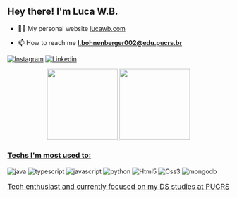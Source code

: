 <div align="start">
  <h2>Hey there! I'm Luca W.B.</h2>
</div>

- 👨‍💻 My personal website [lucawb.com](https://www.lucawb.com/)

- 📫 How to reach me **l.bohnenberger002@edu.pucrs.br**

 [![Instagram](https://img.shields.io/badge/Instagram-E4405F?style=for-the-badge&logo=instagram&logoColor=white)](https://www.instagram.com/the_bohnenberger?igsh=bTk0cnVkZ2ZwbXho)
  [![Linkedin](https://img.shields.io/badge/LinkedIn-0077B5?style=for-the-badge&logo=linkedin&logoColor=white)](https://www.linkedin.com/in/luca-wolffenb%C3%BCttel-bohnenberger-786016318?utm_source=share&utm_campaign=share_via&utm_content=profile&utm_medium=android_app)


<div align="center">
  <a href="https://github.com/LucaWBohnenberger">
  <img height="160em" src="https://github-readme-stats.vercel.app/api?username=LucaWBohnenberger&show_icons=true&rank_icon=github&theme=tokyonight"/>
  <img height="160em" src="https://github-readme-stats.vercel.app/api/top-langs/?username=LucaWBohnenberger&layout=compact&langs_count=10&theme=tokyonight"/>
</div> 

<div>
  <h3>Techs I'm most used to: </h3>
</div>

<div style="display: inline-block">
    <img align="center" alt="java" src="https://img.shields.io/badge/Java-ED8B00?style=for-the-badge&logo=openjdk&logoColor=white"/>
    <img align="center" alt="typescript" src="https://img.shields.io/badge/TypeScript-007ACC?style=for-the-badge&logo=typescript&logoColor=white" />
    <img align="center" alt="javascript" src="https://img.shields.io/badge/JavaScript-F7DF1E?style=for-the-badge&logo=javascript&logoColor=black"/>
    <img align="center" alt="python" src="https://img.shields.io/badge/Python-3776AB?style=for-the-badge&logo=python&logoColor=white"/>
    <img align="center" alt="Html5" src="https://img.shields.io/badge/HTML5-E34F26?style=for-the-badge&logo=html5&logoColor=white"/>
    <img align="center" alt="Css3" src="https://img.shields.io/badge/CSS3-1572B6?style=for-the-badge&logo=css3&logoColor=white"/>
    <img align="center" alt="mongodb" src="https://img.shields.io/badge/MongoDB-4EA94B?style=for-the-badge&logo=mongodb&logoColor=white"/> 
</div><br/>

<p style="font-size: 12pt;">
  Tech enthusiast and currently focused on my DS studies at PUCRS
</p>
